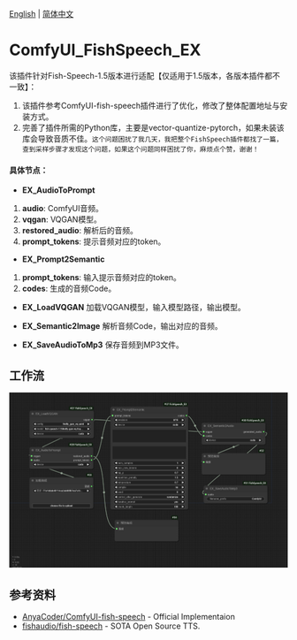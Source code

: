 [English](README.md) | [简体中文](README_zh_CN.md)

# ComfyUI_FishSpeech_EX
该插件针对Fish-Speech-1.5版本进行适配【仅适用于1.5版本，各版本插件都不一致】：
1. 该插件参考ComfyUI-fish-speech插件进行了优化，修改了整体配置地址与安装方式。
2. 完善了插件所需的Python库，主要是vector-quantize-pytorch，如果未装该库会导致音质不佳。`这个问题困扰了我几天，我把整个FishSpeech插件都找了一篇，查到采样步骤才发现这个问题，如果这个问题同样困扰了你，麻烦点个赞，谢谢！`

#### 具体节点：

- **EX_AudioToPrompt**
1. **audio**: ComfyUI音频。
2. **vqgan**: VQGAN模型。
3. **restored_audio**: 解析后的音频。
4. **prompt_tokens**: 提示音频对应的token。

- **EX_Prompt2Semantic**
1. **prompt_tokens**: 输入提示音频对应的token。
2. **codes**: 生成的音频Code。

- **EX_LoadVQGAN**
加载VQGAN模型，输入模型路径，输出模型。

- **EX_Semantic2Image**
解析音频Code，输出对应的音频。

- **EX_SaveAudioToMp3**
保存音频到MP3文件。

## 工作流
![workflow.png](./workflow/show.png)

## 参考资料
- [AnyaCoder/ComfyUI-fish-speech](https://github.com/AnyaCoder/ComfyUI-fish-speech) - Official Implementaion
- [fishaudio/fish-speech](https://github.com/AnyaCoder/ComfyUI-fish-speech) - SOTA Open Source TTS.

